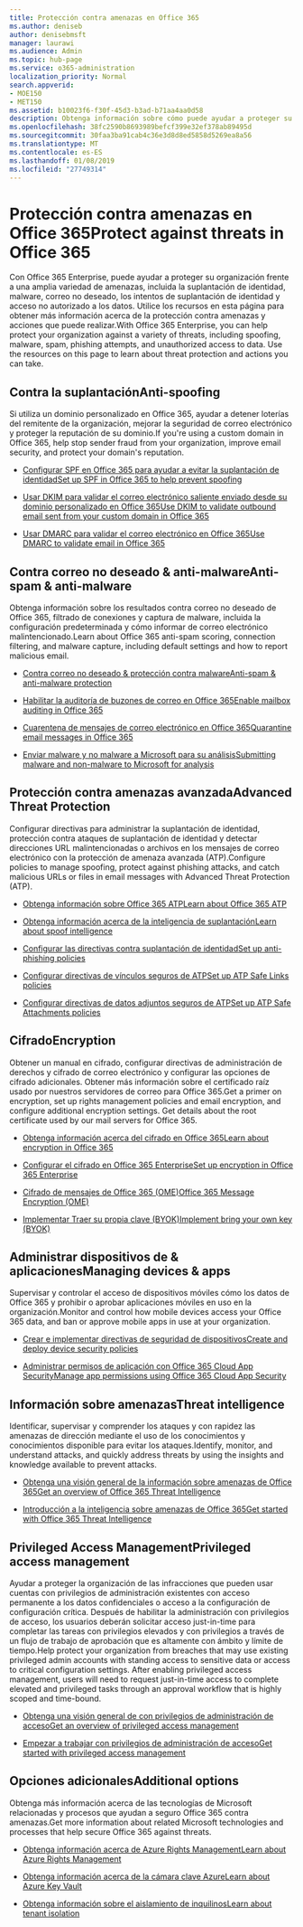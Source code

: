 ```yaml
---
title: Protección contra amenazas en Office 365
ms.author: deniseb
author: denisebmsft
manager: laurawi
ms.audience: Admin
ms.topic: hub-page
ms.service: o365-administration
localization_priority: Normal
search.appverid:
- MOE150
- MET150
ms.assetid: b10023f6-f30f-45d3-b3ad-b71aa4aa0d58
description: Obtenga información sobre cómo puede ayudar a proteger su organización frente a una amplia variedad de amenazas, incluida la suplantación de identidad, malware, correo no deseado, los intentos de suplantación de identidad y acceso no autorizado a los datos de Office 365 Enterprise.
ms.openlocfilehash: 38fc2590b8693989befcf399e32ef378ab89495d
ms.sourcegitcommit: 30faa3ba91cab4c36e3d8d8ed5858d5269ea8a56
ms.translationtype: MT
ms.contentlocale: es-ES
ms.lasthandoff: 01/08/2019
ms.locfileid: "27749314"
---
```

# <a name="protect-against-threats-in-office-365"></a><span data-ttu-id="c1262-103">Protección contra amenazas en Office 365</span><span class="sxs-lookup"><span data-stu-id="c1262-103">Protect against threats in Office 365</span></span>

<span data-ttu-id="c1262-p101">Con Office 365 Enterprise, puede ayudar a proteger su organización frente a una amplia variedad de amenazas, incluida la suplantación de identidad, malware, correo no deseado, los intentos de suplantación de identidad y acceso no autorizado a los datos. Utilice los recursos en esta página para obtener más información acerca de la protección contra amenazas y acciones que puede realizar.</span><span class="sxs-lookup"><span data-stu-id="c1262-p101">With Office 365 Enterprise, you can help protect your organization against a variety of threats, including spoofing, malware, spam, phishing attempts, and unauthorized access to data. Use the resources on this page to learn about threat protection and actions you can take.</span></span>
  
## <a name="anti-spoofing"></a><span data-ttu-id="c1262-106">Contra la suplantación</span><span class="sxs-lookup"><span data-stu-id="c1262-106">Anti-spoofing</span></span>

<span data-ttu-id="c1262-107">Si utiliza un dominio personalizado en Office 365, ayudar a detener loterías del remitente de la organización, mejorar la seguridad de correo electrónico y proteger la reputación de su dominio.</span><span class="sxs-lookup"><span data-stu-id="c1262-107">If you're using a custom domain in Office 365, help stop sender fraud from your organization, improve email security, and protect your domain's reputation.</span></span>
  
- [<span data-ttu-id="c1262-108">Configurar SPF en Office 365 para ayudar a evitar la suplantación de identidad</span><span class="sxs-lookup"><span data-stu-id="c1262-108">Set up SPF in Office 365 to help prevent spoofing</span></span>](set-up-spf-in-office-365-to-help-prevent-spoofing.md)
    
- [<span data-ttu-id="c1262-109">Usar DKIM para validar el correo electrónico saliente enviado desde su dominio personalizado en Office 365</span><span class="sxs-lookup"><span data-stu-id="c1262-109">Use DKIM to validate outbound email sent from your custom domain in Office 365</span></span>](use-dkim-to-validate-outbound-email.md)
    
- [<span data-ttu-id="c1262-110">Usar DMARC para validar el correo electrónico en Office 365</span><span class="sxs-lookup"><span data-stu-id="c1262-110">Use DMARC to validate email in Office 365</span></span>](use-dmarc-to-validate-email.md)
    
## <a name="anti-spam-amp-anti-malware"></a><span data-ttu-id="c1262-111">Contra correo no deseado &amp; anti-malware</span><span class="sxs-lookup"><span data-stu-id="c1262-111">Anti-spam &amp; anti-malware</span></span>

<span data-ttu-id="c1262-112">Obtenga información sobre los resultados contra correo no deseado de Office 365, filtrado de conexiones y captura de malware, incluida la configuración predeterminada y cómo informar de correo electrónico malintencionado.</span><span class="sxs-lookup"><span data-stu-id="c1262-112">Learn about Office 365 anti-spam scoring, connection filtering, and malware capture, including default settings and how to report malicious email.</span></span>
  
- [<span data-ttu-id="c1262-113">Contra correo no deseado &amp; protección contra malware</span><span class="sxs-lookup"><span data-stu-id="c1262-113">Anti-spam &amp; anti-malware protection</span></span>](anti-spam-and-anti-malware-protection.md)
    
- [<span data-ttu-id="c1262-114">Habilitar la auditoría de buzones de correo en Office 365</span><span class="sxs-lookup"><span data-stu-id="c1262-114">Enable mailbox auditing in Office 365</span></span>](enable-mailbox-auditing.md)
    
- [<span data-ttu-id="c1262-115">Cuarentena de mensajes de correo electrónico en Office 365</span><span class="sxs-lookup"><span data-stu-id="c1262-115">Quarantine email messages in Office 365</span></span>](quarantine-email-messages.md)
    
- [<span data-ttu-id="c1262-116">Enviar malware y no malware a Microsoft para su análisis</span><span class="sxs-lookup"><span data-stu-id="c1262-116">Submitting malware and non-malware to Microsoft for analysis</span></span>](submitting-malware-and-non-malware-to-microsoft-for-analysis.md)
    
## <a name="advanced-threat-protection"></a><span data-ttu-id="c1262-117">Protección contra amenazas avanzada</span><span class="sxs-lookup"><span data-stu-id="c1262-117">Advanced Threat Protection</span></span>

<span data-ttu-id="c1262-118">Configurar directivas para administrar la suplantación de identidad, protección contra ataques de suplantación de identidad y detectar direcciones URL malintencionadas o archivos en los mensajes de correo electrónico con la protección de amenaza avanzada (ATP).</span><span class="sxs-lookup"><span data-stu-id="c1262-118">Configure policies to manage spoofing, protect against phishing attacks, and catch malicious URLs or files in email messages with Advanced Threat Protection (ATP).</span></span>
  
- [<span data-ttu-id="c1262-119">Obtenga información sobre Office 365 ATP</span><span class="sxs-lookup"><span data-stu-id="c1262-119">Learn about Office 365 ATP</span></span>](office-365-atp.md)
    
- [<span data-ttu-id="c1262-120">Obtenga información acerca de la inteligencia de suplantación</span><span class="sxs-lookup"><span data-stu-id="c1262-120">Learn about spoof intelligence</span></span>](learn-about-spoof-intelligence.md)
    
- [<span data-ttu-id="c1262-121">Configurar las directivas contra suplantación de identidad</span><span class="sxs-lookup"><span data-stu-id="c1262-121">Set up anti-phishing policies</span></span>](set-up-anti-phishing-policies.md)
    
- [<span data-ttu-id="c1262-122">Configurar directivas de vínculos seguros de ATP</span><span class="sxs-lookup"><span data-stu-id="c1262-122">Set up ATP Safe Links policies</span></span>](set-up-atp-safe-links-policies.md)
    
- [<span data-ttu-id="c1262-123">Configurar directivas de datos adjuntos seguros de ATP</span><span class="sxs-lookup"><span data-stu-id="c1262-123">Set up ATP Safe Attachments policies</span></span>](set-up-atp-safe-attachments-policies.md)
    
## <a name="encryption"></a><span data-ttu-id="c1262-124">Cifrado</span><span class="sxs-lookup"><span data-stu-id="c1262-124">Encryption</span></span>

<span data-ttu-id="c1262-p102">Obtener un manual en cifrado, configurar directivas de administración de derechos y cifrado de correo electrónico y configurar las opciones de cifrado adicionales. Obtener más información sobre el certificado raíz usado por nuestros servidores de correo para Office 365.</span><span class="sxs-lookup"><span data-stu-id="c1262-p102">Get a primer on encryption, set up rights management policies and email encryption, and configure additional encryption settings. Get details about the root certificate used by our mail servers for Office 365.</span></span>
  
- [<span data-ttu-id="c1262-127">Obtenga información acerca del cifrado en Office 365</span><span class="sxs-lookup"><span data-stu-id="c1262-127">Learn about encryption in Office 365</span></span>](encryption.md)
    
- [<span data-ttu-id="c1262-128">Configurar el cifrado en Office 365 Enterprise</span><span class="sxs-lookup"><span data-stu-id="c1262-128">Set up encryption in Office 365 Enterprise</span></span>](set-up-encryption.md)
    
- [<span data-ttu-id="c1262-129">Cifrado de mensajes de Office 365 (OME)</span><span class="sxs-lookup"><span data-stu-id="c1262-129">Office 365 Message Encryption (OME)</span></span>](ome.md)
    
- [<span data-ttu-id="c1262-130">Implementar Traer su propia clave (BYOK)</span><span class="sxs-lookup"><span data-stu-id="c1262-130">Implement bring your own key (BYOK)</span></span>](https://docs.microsoft.com/azure/key-vault/key-vault-hsm-protected-keys#implementing-bring-your-own-key-byok-for-azure-key-vault)
    
## <a name="managing-devices-amp-apps"></a><span data-ttu-id="c1262-131">Administrar dispositivos de &amp; aplicaciones</span><span class="sxs-lookup"><span data-stu-id="c1262-131">Managing devices &amp; apps</span></span>

<span data-ttu-id="c1262-132">Supervisar y controlar el acceso de dispositivos móviles cómo los datos de Office 365 y prohibir o aprobar aplicaciones móviles en uso en la organización.</span><span class="sxs-lookup"><span data-stu-id="c1262-132">Monitor and control how mobile devices access your Office 365 data, and ban or approve mobile apps in use at your organization.</span></span>
  
- [<span data-ttu-id="c1262-133">Crear e implementar directivas de seguridad de dispositivos</span><span class="sxs-lookup"><span data-stu-id="c1262-133">Create and deploy device security policies</span></span>](https://support.office.com/article/d310f556-8bfb-497b-9bd7-fe3c36ea2fd6)
    
- [<span data-ttu-id="c1262-134">Administrar permisos de aplicación con Office 365 Cloud App Security</span><span class="sxs-lookup"><span data-stu-id="c1262-134">Manage app permissions using Office 365 Cloud App Security</span></span>](manage-app-permissions-in-ocas.md)
    
## <a name="threat-intelligence"></a><span data-ttu-id="c1262-135">Información sobre amenazas</span><span class="sxs-lookup"><span data-stu-id="c1262-135">Threat intelligence</span></span>

<span data-ttu-id="c1262-136">Identificar, supervisar y comprender los ataques y con rapidez las amenazas de dirección mediante el uso de los conocimientos y conocimientos disponible para evitar los ataques.</span><span class="sxs-lookup"><span data-stu-id="c1262-136">Identify, monitor, and understand attacks, and quickly address threats by using the insights and knowledge available to prevent attacks.</span></span>
  
- [<span data-ttu-id="c1262-137">Obtenga una visión general de la información sobre amenazas de Office 365</span><span class="sxs-lookup"><span data-stu-id="c1262-137">Get an overview of Office 365 Threat Intelligence</span></span>](office-365-ti.md)
    
- [<span data-ttu-id="c1262-138">Introducción a la inteligencia sobre amenazas de Office 365</span><span class="sxs-lookup"><span data-stu-id="c1262-138">Get started with Office 365 Threat Intelligence</span></span>](get-started-with-ti.md)
    
## <a name="privileged-access-management"></a><span data-ttu-id="c1262-139">Privileged Access Management</span><span class="sxs-lookup"><span data-stu-id="c1262-139">Privileged access management</span></span>

<span data-ttu-id="c1262-p103">Ayudar a proteger la organización de las infracciones que pueden usar cuentas con privilegios de administración existentes con acceso permanente a los datos confidenciales o acceso a la configuración de configuración crítica. Después de habilitar la administración con privilegios de acceso, los usuarios deberán solicitar acceso just-in-time para completar las tareas con privilegios elevados y con privilegios a través de un flujo de trabajo de aprobación que es altamente con ámbito y límite de tiempo.</span><span class="sxs-lookup"><span data-stu-id="c1262-p103">Help protect your organization from breaches that may use existing privileged admin accounts with standing access to sensitive data or access to critical configuration settings. After enabling privileged access management, users will need to request just-in-time access to complete elevated and privileged tasks through an approval workflow that is highly scoped and time-bound.</span></span>
  
- [<span data-ttu-id="c1262-142">Obtenga una visión general de con privilegios de administración de acceso</span><span class="sxs-lookup"><span data-stu-id="c1262-142">Get an overview of privileged access management</span></span>](privileged-access-management-overview.md)
    
- [<span data-ttu-id="c1262-143">Empezar a trabajar con privilegios de administración de acceso</span><span class="sxs-lookup"><span data-stu-id="c1262-143">Get started with privileged access management</span></span>](privileged-access-management-configuration.md)

## <a name="additional-options"></a><span data-ttu-id="c1262-144">Opciones adicionales</span><span class="sxs-lookup"><span data-stu-id="c1262-144">Additional options</span></span>

<span data-ttu-id="c1262-145">Obtenga más información acerca de las tecnologías de Microsoft relacionadas y procesos que ayudan a seguro Office 365 contra amenazas.</span><span class="sxs-lookup"><span data-stu-id="c1262-145">Get more information about related Microsoft technologies and processes that help secure Office 365 against threats.</span></span>
  
- [<span data-ttu-id="c1262-146">Obtenga información acerca de Azure Rights Management</span><span class="sxs-lookup"><span data-stu-id="c1262-146">Learn about Azure Rights Management</span></span>](https://docs.microsoft.com/information-protection/understand-explore/what-is-azure-rms)
    
- [<span data-ttu-id="c1262-147">Obtenga información acerca de la cámara clave Azure</span><span class="sxs-lookup"><span data-stu-id="c1262-147">Learn about Azure Key Vault</span></span>](https://docs.microsoft.com/azure/key-vault/)
    
- [<span data-ttu-id="c1262-148">Obtenga información sobre el aislamiento de inquilinos</span><span class="sxs-lookup"><span data-stu-id="c1262-148">Learn about tenant isolation</span></span>](http://download.microsoft.com/download/3/F/0/3F0420A2-657B-44B6-B21E-D7BD98A94390/Tenant%20Isolation%20in%20Office%20365.pdf)
    

